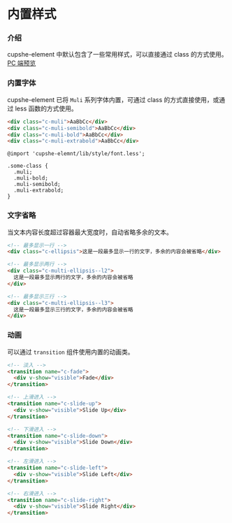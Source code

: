 # 内置样式

### 介绍

cupshe-element 中默认包含了一些常用样式，可以直接通过 class 的方式使用。[PC 端预览](/mobile.html#/style)

### 内置字体

cupshe-element 已将 `Muli` 系列字体内置，可通过 class 的方式直接使用，或通过 less 函数的方式使用。

```html
<div class="c-muli">AaBbCc</div>
<div class="c-muli-semibold">AaBbCc</div>
<div class="c-muli-bold">AaBbCc</div>
<div class="c-muli-extrabold">AaBbCc</div>
```

```less
@import 'cupshe-elemnt/lib/style/font.less';

.some-class {
  .muli;
  .muli-bold;
  .muli-semibold;
  .muli-extrabold;
}
```

### 文字省略

当文本内容长度超过容器最大宽度时，自动省略多余的文本。

```html
<!-- 最多显示一行 -->
<div class="c-ellipsis">这是一段最多显示一行的文字，多余的内容会被省略</div>

<!-- 最多显示两行 -->
<div class="c-multi-ellipsis--l2">
  这是一段最多显示两行的文字，多余的内容会被省略
</div>

<!-- 最多显示三行 -->
<div class="c-multi-ellipsis--l3">
  这是一段最多显示三行的文字，多余的内容会被省略
</div>
```

### 动画

可以通过 `transition` 组件使用内置的动画类。

```html
<!-- 淡入 -->
<transition name="c-fade">
  <div v-show="visible">Fade</div>
</transition>

<!-- 上滑进入 -->
<transition name="c-slide-up">
  <div v-show="visible">Slide Up</div>
</transition>

<!-- 下滑进入 -->
<transition name="c-slide-down">
  <div v-show="visible">Slide Down</div>
</transition>

<!-- 左滑进入 -->
<transition name="c-slide-left">
  <div v-show="visible">Slide Left</div>
</transition>

<!-- 右滑进入 -->
<transition name="c-slide-right">
  <div v-show="visible">Slide Right</div>
</transition>
```
